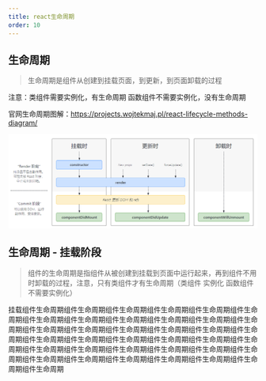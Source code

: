 ```yaml
---
title: react生命周期
order: 10
---
```


## 生命周期

> 生命周期是组件从创建到挂载页面，到更新，到页面卸载的过程

注意：类组件需要实例化，有生命周期 函数组件不需要实例化，没有生命周期

官网生命周期图解：https://projects.wojtekmaj.pl/react-lifecycle-methods-diagram/

![](https://raw.githubusercontent.com/GYBSL/ImageUpload/main/image/life.png)

## 生命周期 - 挂载阶段

> 组件的生命周期是指组件从被创建到挂载到页面中运行起来，再到组件不用时卸载的过程，注意，只有类组件才有生命周期（类组件 实例化 函数组件 不需要实例化）

挂载组件生命周期组件生命周期组件生命周期组件生命周期组件生命周期组件生命周期组件生命周期组件生命周期组件生命周期组件生命周期组件生命周期组件生命周期组件生命周期组件生命周期组件生命周期组件生命周期组件生命周期组件生命周期组件生命周期组件生命周期组件生命周期组件生命周期组件生命周期组件生命周期组件生命周期组件生命周期组件生命周期组件生命周期组件生命周期组件生命周期组件生命周期组件生命周期组件生命周期组件生命周期组件生命周期组件生命周期组件生命周期
